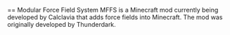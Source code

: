 == Modular Force Field System
MFFS is a Minecraft mod currently being developed by Calclavia that adds force fields into Minecraft. The mod was originally developed by Thunderdark.